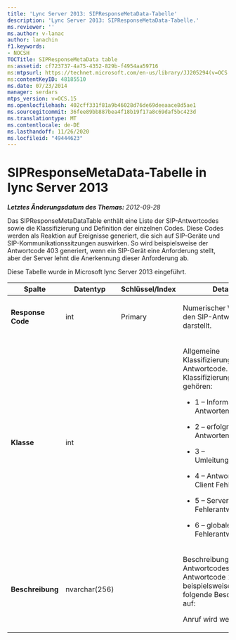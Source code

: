 ```yaml
---
title: 'Lync Server 2013: SIPResponseMetaData-Tabelle'
description: 'Lync Server 2013: SIPResponseMetaData-Tabelle.'
ms.reviewer: ''
ms.author: v-lanac
author: lanachin
f1.keywords:
- NOCSH
TOCTitle: SIPResponseMetaData table
ms:assetid: cf723737-4a75-4352-829b-f4954aa59716
ms:mtpsurl: https://technet.microsoft.com/en-us/library/JJ205294(v=OCS.15)
ms:contentKeyID: 48185510
ms.date: 07/23/2014
manager: serdars
mtps_version: v=OCS.15
ms.openlocfilehash: 402cff331f81a9b46028d76de69deeaace8d5ae1
ms.sourcegitcommit: 36fee89bb887bea4f18b19f17a8c69daf5bc423d
ms.translationtype: MT
ms.contentlocale: de-DE
ms.lasthandoff: 11/26/2020
ms.locfileid: "49444623"
---
```

# <a name="sipresponsemetadata-table-in-lync-server-2013"></a>SIPResponseMetaData-Tabelle in lync Server 2013

<div data-xmlns="http://www.w3.org/1999/xhtml">

<div class="topic" data-xmlns="http://www.w3.org/1999/xhtml" data-msxsl="urn:schemas-microsoft-com:xslt" data-cs="https://msdn.microsoft.com/">

<div data-asp="https://msdn2.microsoft.com/asp">



</div>

<div id="mainSection">

<div id="mainBody">

<span> </span>

_**Letztes Änderungsdatum des Themas:** 2012-09-28_

Das SIPResponseMetaDataTable enthält eine Liste der SIP-Antwortcodes sowie die Klassifizierung und Definition der einzelnen Codes. Diese Codes werden als Reaktion auf Ereignisse generiert, die sich auf SIP-Geräte und SIP-Kommunikationssitzungen auswirken. So wird beispielsweise der Antwortcode 403 generiert, wenn ein SIP-Gerät eine Anforderung stellt, aber der Server lehnt die Anerkennung dieser Anforderung ab.

Diese Tabelle wurde in Microsoft lync Server 2013 eingeführt.


<table>
<colgroup>
<col style="width: 25%" />
<col style="width: 25%" />
<col style="width: 25%" />
<col style="width: 25%" />
</colgroup>
<thead>
<tr class="header">
<th>Spalte</th>
<th>Datentyp</th>
<th>Schlüssel/Index</th>
<th>Details</th>
</tr>
</thead>
<tbody>
<tr class="odd">
<td><p><strong>Response Code</strong></p></td>
<td><p>int</p></td>
<td><p>Primary</p></td>
<td><p>Numerischer Wert, der den SIP-Antwortcode darstellt.</p></td>
</tr>
<tr class="even">
<td><p><strong>Klasse</strong></p></td>
<td><p>int</p></td>
<td></td>
<td><p>Allgemeine Klassifizierung für den Antwortcode. Zu den Klassifizierungen gehören:</p>
<ul>
<li><p>1 – Informations Antworten</p></li>
<li><p>2 – erfolgreiche Antworten</p></li>
<li><p>3 – Umleitungsantworten</p></li>
<li><p>4 – Antworten auf Client Fehler</p></li>
<li><p>5 – Server Fehlerantworten</p></li>
<li><p>6 – globale Fehlerantwort</p></li>
</ul></td>
</tr>
<tr class="odd">
<td><p><strong>Beschreibung</strong></p></td>
<td><p>nvarchar(256)</p></td>
<td></td>
<td><p>Beschreibung des SIP-Antwortcodes. Antwortcode 181 weist beispielsweise die folgende Beschreibung auf:</p>
<p>Anruf wird weitergeleitet</p></td>
</tr>
</tbody>
</table>


</div>

<span> </span>

</div>

</div>

</div>

